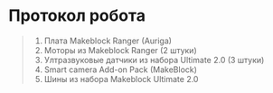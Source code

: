Протокол робота
===

>  1. Плата Makeblock Ranger (Auriga) 
>  2. Моторы из Makeblock Ranger (2 штуки)
>  3. Ултразвуковые датчики из набора Ultimate 2.0 (3 штуки)
>  4. Smart camera Add-on Pack (MakeBlock)
>  5. Шины из набора Makeblock Ultimate 2.0
